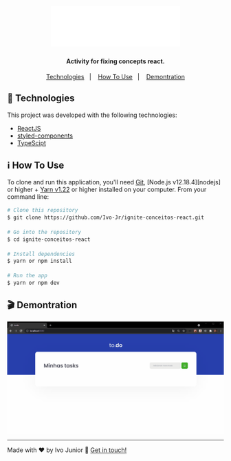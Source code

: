 
<h1 align="center">
    <img alt="todos" src="public/logo.svg" width="300px" />
</h1>



<h4 align="center">
  Activity for fixing concepts react.
</h4>

<p align="center">
  <a href="#rocket-technologies">Technologies</a>&nbsp;&nbsp;&nbsp;|&nbsp;&nbsp;&nbsp;
  <a href="#information_source-how-to-use">How To Use</a>&nbsp;&nbsp;&nbsp;|&nbsp;&nbsp;&nbsp;
  <a href="#clapper-Demontration">Demontration</a>
</p>


## :rocket: Technologies

This project was developed with the following technologies:

- [ReactJS](https://reactjs.org/)
- [styled-components](https://www.styled-components.com/)
- [TypeScipt](https://www.typescriptlang.org/)


## :information_source: How To Use

To clone and run this application, you'll need [Git](https://git-scm.com), [Node.js v12.18.4][nodejs] or higher + [Yarn v1.22][yarn] or higher installed on your computer. From your command line:

```bash
# Clone this repository
$ git clone https://github.com/Ivo-Jr/ignite-conceitos-react.git

# Go into the repository
$ cd ignite-conceitos-react

# Install dependencies
$ yarn or npm install

# Run the app
$ yarn or npm dev
```

## :clapper: Demontration

  <div style="display: flex;   flex-direction: column;
  align-items: center">
    <img alt="todoList" src="src/assets/movie/todoList.gif" width= "100%"/>    
  </div>

---

Made with ♥ by Ivo Junior :wave: [Get in touch!](https://www.linkedin.com/in/jos%C3%A9-ivo-maciel-j%C3%BAnior-658136145/)

[yarn]: https://yarnpkg.com/
[vc]: https://code.visualstudio.com/
